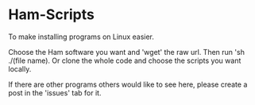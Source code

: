 # Ham-Scripts

To make installing programs on Linux easier.

Choose the Ham software you want and 'wget' the raw url. Then run 'sh ./(file name).
Or clone the whole code and choose the scripts you want locally.

If there are other programs others would like to see here, please create a post in the 'issues' tab for it.
